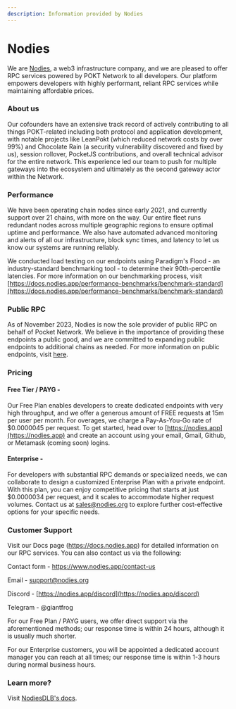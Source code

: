 ```yaml
---
description: Information provided by Nodies
---
```


# Nodies

We are [Nodies](https://nodies.app), a web3 infrastructure company, and we are pleased to offer RPC services powered by POKT Network to all developers. Our platform empowers developers with highly performant, reliant RPC services while maintaining affordable prices.

### About us

Our cofounders have an extensive track record of actively contributing to all things POKT-related including both protocol and application development, with notable projects like LeanPokt (which reduced network costs by over 99%) and Chocolate Rain (a security vulnerability discovered and fixed by us), session rollover, PocketJS contributions, and overall technical advisor for the entire network. This experience led our team to push for multiple gateways into the ecosystem and ultimately as the second gateway actor within the Network.

### Performance

We have been operating chain nodes since early 2021, and currently support over 21 chains, with more on the way. Our entire fleet runs redundant nodes across multiple geographic regions to ensure optimal uptime and performance. We also have automated advanced monitoring and alerts of all our infrastructure, block sync times, and latency to let us know our systems are running reliably.

We conducted load testing on our endpoints using Paradigm's Flood - an industry-standard benchmarking tool - to determine their 90th-percentile latencies. For more information on our benchmarking process, visit [https://docs.nodies.app/performance-benchmarks/benchmark-standard](https://docs.nodies.app/performance-benchmarks/benchmark-standard)

### Public RPC

As of November 2023, Nodies is now the sole provider of public RPC on behalf of Pocket Network. We believe in the importance of providing these endpoints a public good, and we are committed to expanding public endpoints to additional chains as needed. For more information on public endpoints, visit [here](../public-endpoints.md).

### Pricing

#### Free Tier / PAYG -

Our Free Plan enables developers to create dedicated endpoints with very high throughput, and we offer a generous amount of FREE requests at 15m per user per month. For overages, we charge a Pay-As-You-Go rate of $0.0000045 per request. To get started, head over to [https://nodies.app](https://nodies.app) and create an account using your email, Gmail, Github, or Metamask (coming soon) logins.

#### Enterprise -

For developers with substantial RPC demands or specialized needs, we can collaborate to design a customized Enterprise Plan with a private endpoint. With this plan, you can enjoy competitive pricing that starts at just $0.0000034 per request, and it scales to accommodate higher request volumes. Contact us at [sales@nodies.org](mailto:sales@nodies.org) to explore further cost-effective options for your specific needs.

### Customer Support

Visit our Docs page (https://docs.nodies.app) for detailed information on our RPC services. You can also contact us via the following:

Contact form - https://www.nodies.app/contact-us

Email - [support@nodies.org](mailto:support@nodies.org)

Discord - [https://nodies.app/discord](https://nodies.app/discord)

Telegram - @giantfrog

For our Free Plan / PAYG users, we offer direct support via the aforementioned methods; our response time is within 24 hours, although it is usually much shorter.

For our Enterprise customers, you will be appointed a dedicated account manager you can reach at all times; our response time is within 1-3 hours during normal business hours.

### Learn more?

Visit [NodiesDLB's docs](https://docs.nodies.app/).

